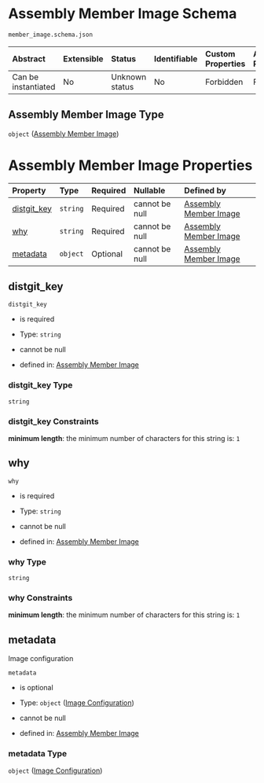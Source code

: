 # Assembly Member Image Schema

```txt
member_image.schema.json
```



| Abstract            | Extensible | Status         | Identifiable | Custom Properties | Additional Properties | Access Restrictions | Defined In                                                                          |
| :------------------ | :--------- | :------------- | :----------- | :---------------- | :-------------------- | :------------------ | :---------------------------------------------------------------------------------- |
| Can be instantiated | No         | Unknown status | No           | Forbidden         | Forbidden             | none                | [member\_image.schema.json](../out/member_image.schema.json "open original schema") |

## Assembly Member Image Type

`object` ([Assembly Member Image](member_image.md))

# Assembly Member Image Properties

| Property                     | Type     | Required | Nullable       | Defined by                                                                                                                   |
| :--------------------------- | :------- | :------- | :------------- | :--------------------------------------------------------------------------------------------------------------------------- |
| [distgit\_key](#distgit_key) | `string` | Required | cannot be null | [Assembly Member Image](member_image-properties-distgit_key.md "member_image.schema.json#/properties/distgit_key")           |
| [why](#why)                  | `string` | Required | cannot be null | [Assembly Member Image](member_image-properties-why.md "member_image.schema.json#/properties/why")                           |
| [metadata](#metadata)        | `object` | Optional | cannot be null | [Assembly Member Image](member_image-properties-image-configuration.md "image_config.base.schema.json#/properties/metadata") |

## distgit\_key



`distgit_key`

*   is required

*   Type: `string`

*   cannot be null

*   defined in: [Assembly Member Image](member_image-properties-distgit_key.md "member_image.schema.json#/properties/distgit_key")

### distgit\_key Type

`string`

### distgit\_key Constraints

**minimum length**: the minimum number of characters for this string is: `1`

## why



`why`

*   is required

*   Type: `string`

*   cannot be null

*   defined in: [Assembly Member Image](member_image-properties-why.md "member_image.schema.json#/properties/why")

### why Type

`string`

### why Constraints

**minimum length**: the minimum number of characters for this string is: `1`

## metadata

Image configuration

`metadata`

*   is optional

*   Type: `object` ([Image Configuration](member_image-properties-image-configuration.md))

*   cannot be null

*   defined in: [Assembly Member Image](member_image-properties-image-configuration.md "image_config.base.schema.json#/properties/metadata")

### metadata Type

`object` ([Image Configuration](member_image-properties-image-configuration.md))
